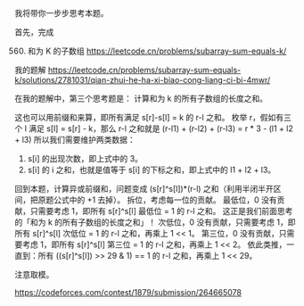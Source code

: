 我将带你一步步思考本题。

首先，完成

560. 和为 K 的子数组
     https://leetcode.cn/problems/subarray-sum-equals-k/

我的题解
https://leetcode.cn/problems/subarray-sum-equals-k/solutions/2781031/qian-zhui-he-ha-xi-biao-cong-liang-ci-bi-4mwr/

在我的题解中，第三个思考题是：
计算和为 k 的所有子数组的长度之和。

这也可以用前缀和来算，即所有满足 s[r]-s[l] = k 的 r-l 之和。
枚举 r，假如有三个 l 满足 s[l] = s[r] - k，那么 r-l 之和就是
(r-l1) + (r-l2) + (r-l3)
= r * 3 - (l1 + l2 + l3)
所以我们需要维护两类数据：
1. s[i] 的出现次数，即上式中的 3。
2. s[i] 的 i 之和，也就是值等于 s[i] 的下标之和，即上式中的 l1 + l2 + l3。

回到本题，计算异或前缀和，问题变成 (s[r]^s[l])*(r-l) 之和（利用半闭半开区间，把原题公式中的 +1 去掉）。
拆位，考虑每一位的贡献。
最低位，0 没有贡献，只需要考虑 1，即所有 s[r]^s[l] 最低位 = 1 的 r-l 之和。
这正是我们前面思考的「和为 k 的所有子数组的长度之和」！
次低位，0 没有贡献，只需要考虑 1，即所有 s[r]^s[l] 次低位 = 1 的 r-l 之和，再乘上 1 << 1。
第三位，0 没有贡献，只需要考虑 1，即所有 s[r]^s[l] 第三位 = 1 的 r-l 之和，再乘上 1 << 2。
依此类推，一直到：所有 ((s[r]^s[l]) >> 29 & 1) == 1 的 r-l 之和，再乘上 1 << 29。

注意取模。

https://codeforces.com/contest/1879/submission/264665078